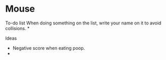 # Mouse
To-do list
When doing something on the list, write your name on it to avoid collisions.
*  

Ideas
* Negative score when eating poop.
* 
